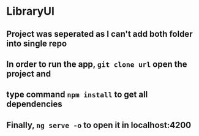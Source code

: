 # LibraryUI

## Project was seperated as I can't add both folder into single repo

## In order to run the app, `git clone url` open the project and
## type command `npm install` to get all dependencies

## Finally, `ng serve -o` to open it in localhost:4200